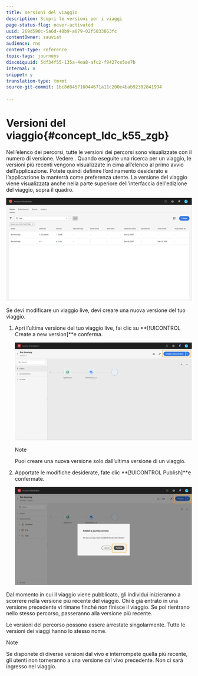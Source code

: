 ```yaml
---
title: Versioni del viaggio
description: Scopri le versioni per i viaggi
page-status-flag: never-activated
uuid: 269d590c-5a6d-40b9-a879-02f5033863fc
contentOwner: sauviat
audience: rns
content-type: reference
topic-tags: journeys
discoiquuid: 5df34f55-135a-4ea8-afc2-f9427ce5ae7b
internal: n
snippet: y
translation-type: tm+mt
source-git-commit: 1bc8d845716044671a11c200e4bab92302841994

---
```



# Versioni del viaggio{#concept_ldc_k55_zgb}

Nell’elenco dei percorsi, tutte le versioni dei percorsi sono visualizzate con il numero di versione. Vedere [](../building-journeys/using-the-journey-designer.md). Quando eseguite una ricerca per un viaggio, le versioni più recenti vengono visualizzate in cima all’elenco al primo avvio dell’applicazione. Potete quindi definire l’ordinamento desiderato e l’applicazione la manterrà come preferenza utente. La versione del viaggio viene visualizzata anche nella parte superiore dell&#39;interfaccia dell&#39;edizione del viaggio, sopra il quadro.

![](../assets/journeyversions1.png)

Se devi modificare un viaggio live, devi creare una nuova versione del tuo viaggio.

1. Apri l’ultima versione del tuo viaggio live, fai clic su **[!UICONTROL Create a new version]**e conferma.

   ![](../assets/journeyversions2.png)

   >[!NOTE]
   >
   >Puoi creare una nuova versione solo dall’ultima versione di un viaggio.

1. Apportate le modifiche desiderate, fate clic **[!UICONTROL Publish]**e confermate.

   ![](../assets/journeyversions3.png)

Dal momento in cui il viaggio viene pubblicato, gli individui inizieranno a scorrere nella versione più recente del viaggio. Chi è già entrato in una versione precedente vi rimane finché non finisce il viaggio. Se poi rientrano nello stesso percorso, passeranno alla versione più recente.

Le versioni del percorso possono essere arrestate singolarmente. Tutte le versioni dei viaggi hanno lo stesso nome.

>[!NOTE]
>
>Se disponete di diverse versioni dal vivo e interrompete quella più recente, gli utenti non torneranno a una versione dal vivo precedente. Non ci sarà ingresso nel viaggio.
